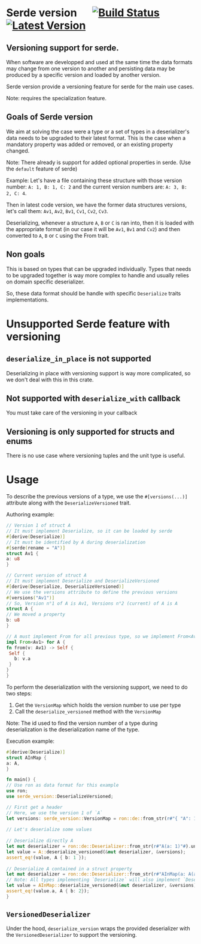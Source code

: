 # Serde version &emsp; [![Build Status]][travis] [![Latest Version]][crates.io]

[Build Status]: https://travis-ci.org/fredpointzero/serde-version.svg?branch=master
[travis]: https://travis-ci.org/fredpointzero/serde-version
[Latest Version]: https://img.shields.io/crates/v/serde-version.svg
[crates.io]: https://crates.io/crates/serde-version

## Versioning support for serde.

When software are developped and used at the same time the data formats may change
from one version to another and persisting data may be produced by a specific version
and loaded by another version.

Serde version provide a versioning feature for serde for the main use cases.

Note: requires the specialization feature.

## Goals of Serde version

We aim at solving the case were a type or a set of types in a deserializer's
data needs to be upgraded to their latest format.
This is the case when a mandatory property was added or removed,
or an existing property changed.

Note: There already is support for added optional properties in serde.
(Use the `default` feature of serde)

Example:
Let's have a file containing these structure with those version number:
`A: 1, B: 1, C: 2` and the current version numbers are: `A: 3, B: 2, C: 4`.

Then in latest code version, we have the former data structures versions,
let's call them: `Av1`, `Av2`, `Bv1`, `Cv1`, `Cv2`, `Cv3`.

Deserializing, whenever a structure `A`, `B` or `C` is ran into,
then it is loaded with the appropriate format (in our case it will be `Av1`, `Bv1` and `Cv2`)
and then converted to `A`, `B` or `C` using the From trait.

## Non goals

This is based on types that can be upgraded individually.
Types that needs to be upgraded together is way more complex to handle
and usually relies on domain specific deserializer.

So, these data format should be handle with specific `Deserialize` traits implementations.

# Unsupported Serde feature with versioning

## `deserialize_in_place` is not supported

Deserializing in place with versioning support is way more complicated,
so we don't deal with this in this crate.

## Not supported with `deserialize_with` callback

You must take care of the versioning in your callback

## Versioning is only supported for structs and enums

There is no use case where versioning tuples and the unit type is useful.

# Usage

To describe the previous versions of a type, we use the `#[versions(...)]` attribute along with
the `DeserializeVersioned` trait.

Authoring example:
```rust
// Version 1 of struct A
// It must implement Deserialize, so it can be loaded by serde
#[derive(Deserialize)]
// It must be identified by A during deserialization
#[serde(rename = "A")]
struct Av1 {
a: u8
}

// Current version of struct A
// It must implement Deserialize and DeserializeVersioned
#[derive(Deserialize, DeserializeVersioned)]
// We use the versions attribute to define the previous versions
#[versions("Av1")]
// So, Version n°1 of A is Av1, Versions n°2 (current) of A is A
struct A {
// We moved a property
b: u8
}

// A must implement From for all previous type, so we implement From<Av1>
impl From<Av1> for A {
fn from(v: Av1) -> Self {
 Self {
   b: v.a
 }
}
}
```

To perform the deserialization with the versioning support, we need to do two steps:
1. Get the `VersionMap` which holds the version number to use per type
1. Call the `deserialize_versioned` method with the `VersionMap`

Note: The id used to find the version number of a type during deserialization is
the deserialization name of the type.

Execution example:
```rust
#[derive(Deserialize)]
struct AInMap {
a: A,
}

fn main() {
// Use ron as data format for this example
use ron;
use serde_version::DeserializeVersioned;

// First get a header
// Here, we use the version 1 of `A`
let versions: serde_version::VersionMap = ron::de::from_str(r#"{ "A": 1 }"#).unwrap();
   
// Let's deserialize some values
   
// Deserialize directly A
let mut deserializer = ron::de::Deserializer::from_str(r#"A(a: 1)"#).unwrap();
let value = A::deserialize_versioned(&mut deserializer, &versions);
assert_eq!(value, A { b: 1 });
   
// Deserialize A contained in a struct property
let mut deserializer = ron::de::Deserializer::from_str(r#"AInMap(a: A(a: 2))"#);
// Note: All types implementing `Deserialize` will also implement `DeserializeVersioned`
let value = AInMap::deserialize_versioned(&mut deserializer, &versions);
assert_eq!(value.a, A { b: 2});
}
```
 
## `VersionedDeserializer`

Under the hood, `deserialize_version` wraps the provided deserializer with 
the `VersionedDeserializer` to support the versioning.